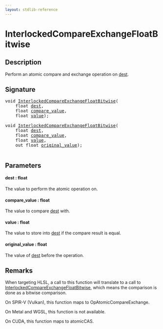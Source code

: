 ```yaml
---
layout: stdlib-reference
---
```


# InterlockedCompareExchangeFloatBitwise

## Description

Perform an atomic compare and exchange operation on <span class='code'><a href=".html#decl-dest" class="code_param">dest</a></span>.



## Signature 

<pre>
<span class="code_keyword">void</span> <a href=".html">InterlockedCompareExchangeFloatBitwise</a>(
    <span class="code_keyword">float</span> <a href=".html#decl-dest" class="code_param">dest</a>,
    <span class="code_keyword">float</span> <a href=".html#decl-compare_value" class="code_param">compare_value</a>,
    <span class="code_keyword">float</span> <a href=".html#decl-value" class="code_param">value</a>);

<span class="code_keyword">void</span> <a href=".html">InterlockedCompareExchangeFloatBitwise</a>(
    <span class="code_keyword">float</span> <a href=".html#decl-dest" class="code_param">dest</a>,
    <span class="code_keyword">float</span> <a href=".html#decl-compare_value" class="code_param">compare_value</a>,
    <span class="code_keyword">float</span> <a href=".html#decl-value" class="code_param">value</a>,
    <span class="code_keyword">out</span> <span class="code_keyword">float</span> <a href=".html#decl-original_value" class="code_param">original_value</a>);

</pre>

## Parameters

####  <a id="decl-dest"></a>dest  : float
The value to perform the atomic operation on.

####  <a id="decl-compare_value"></a>compare\_value  : float
The value to compare <span class='code'><a href=".html#decl-dest" class="code_param">dest</a></span> with.

####  <a id="decl-value"></a>value  : float
The value to store into <span class='code'><a href=".html#decl-dest" class="code_param">dest</a></span> if the compare result is equal.

####  <a id="decl-original_value"></a>original\_value  : float
The value of <span class='code'><a href=".html#decl-dest" class="code_param">dest</a></span> before the operation.


## Remarks
When targeting HLSL, a call to this function will translate to a call to
<span class='code'><a href=".html">InterlockedCompareExchangeFloatBitwise</a></span>, which means the comparison is done as a bitwise comparison.

On SPIR-V (Vulkan), this function maps to <span class='code'>OpAtomicCompareExchange</span>.

On Metal and WGSL, this function is not available.

On CUDA, this function maps to <span class='code'>atomicCAS</span>.


